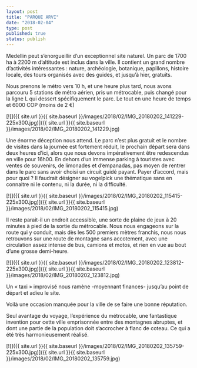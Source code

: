 ```yaml
---
layout: post
title: "PARQUE ARVI"
date: "2018-02-04"
type: post
published: true
status: publish
---
```


Medellin peut s’enorgueillir d’un exceptionnel site naturel. Un parc de 1700 ha à 2200 m d’altitude est inclus dans la ville. Il contient un grand nombre d’activités intéressantes : nature, archéologie, botanique, papillons, histoire locale, des tours organisés avec des guides, et jusqu’à hier, gratuits.

Nous prenons le métro vers 10 h, et une heure plus tard, nous avons parcouru 5 stations de métro aérien, pris un métrocable, puis changé pour la ligne L qui dessert spécifiquement le parc. Le tout en une heure de temps et 6000 COP (moins de 2 €)

[![]({{ site.url }}{{ site.baseurl }}/images/2018/02/IMG_20180202_141229-225x300.jpg)]({{ site.url }}{{ site.baseurl }}/images/2018/02/IMG_20180202_141229.jpg)

Une énorme déception nous attend. Le parc n’est plus gratuit et le nombre de visites dans la journée est fortement réduit, le prochain départ sera dans deux heures d’ici, alors que nous devons impérativement être redescendus en ville pour 16h00. En dehors d’un immense parking à touristes avec ventes de souvenirs, de limonades et d’empanadas, pas moyen de rentrer dans le parc sans avoir choisi un circuit guidé payant. Payer d’accord, mais pour quoi ? Il faudrait désigner au vogelpick une thématique sans en connaitre ni le contenu, ni la durée, ni la difficulté.

[![]({{ site.url }}{{ site.baseurl }}/images/2018/02/IMG_20180202_115415-225x300.jpg)]({{ site.url }}{{ site.baseurl }}/images/2018/02/IMG_20180202_115415.jpg)

Il reste parait-il un endroit accessible, une sorte de plaine de jeux à 20 minutes à pied de la sortie du métrocable. Nous nous engageons sur la route qui y conduit, mais dès les 500 premiers mètres franchis, nous nous retrouvons sur une route de montagne sans accotement, avec une circulation assez intense de bus, camions et motos, et rien en vue au bout d’une grosse demi-heure.

[![]({{ site.url }}{{ site.baseurl }}/images/2018/02/IMG_20180202_123812-225x300.jpg)]({{ site.url }}{{ site.baseurl }}/images/2018/02/IMG_20180202_123812.jpg)

Un « taxi » improvisé nous ramène -moyennant finances- jusqu’au point de départ et adieu le site.

Voilà une occasion manquée pour la ville de se faire une bonne réputation.

Seul avantage du voyage, l’expérience du métrocable, une fantastique invention pour cette ville emprisonnée entre des montagnes abruptes, et dont une partie de la population doit s’accrocher à flanc de coteau. Ce qui a été très harmonieusement réalisé.

[![]({{ site.url }}{{ site.baseurl }}/images/2018/02/IMG_20180202_135759-225x300.jpg)]({{ site.url }}{{ site.baseurl }}/images/2018/02/IMG_20180202_135759.jpg)
